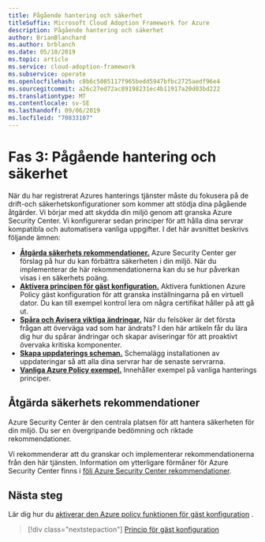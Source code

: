 ```yaml
---
title: Pågående hantering och säkerhet
titleSuffix: Microsoft Cloud Adoption Framework for Azure
description: Pågående hantering och säkerhet
author: BrianBlanchard
ms.author: brblanch
ms.date: 05/10/2019
ms.topic: article
ms.service: cloud-adoption-framework
ms.subservice: operate
ms.openlocfilehash: c8b6c5085117f965bedd5947bfbc2725aedf96e4
ms.sourcegitcommit: a26c27ed72ac89198231ec4b11917a20d03bd222
ms.translationtype: MT
ms.contentlocale: sv-SE
ms.lasthandoff: 09/06/2019
ms.locfileid: "70833107"
---
```

# <a name="phase-3-ongoing-management-and-security"></a>Fas 3: Pågående hantering och säkerhet

När du har registrerat Azures hanterings tjänster måste du fokusera på de drift-och säkerhetskonfigurationer som kommer att stödja dina pågående åtgärder. Vi börjar med att skydda din miljö genom att granska Azure Security Center. Vi konfigurerar sedan principer för att hålla dina servrar kompatibla och automatisera vanliga uppgifter. I det här avsnittet beskrivs följande ämnen:

- **[Åtgärda säkerhets rekommendationer.](#address-security-recommendations)** Azure Security Center ger förslag på hur du kan förbättra säkerheten i din miljö. När du implementerar de här rekommendationerna kan du se hur påverkan visas i en säkerhets poäng.
- **[Aktivera principen för gäst konfiguration.](./guest-configuration-policy.md)** Aktivera funktionen Azure Policy gäst konfiguration för att granska inställningarna på en virtuell dator. Du kan till exempel kontrol lera om några certifikat håller på att gå ut.
- **[Spåra och Avisera viktiga ändringar.](./enable-tracking-alerting.md)** När du felsöker är det första frågan att överväga vad som har ändrats? I den här artikeln får du lära dig hur du spårar ändringar och skapar aviseringar för att proaktivt övervaka kritiska komponenter.
- **[Skapa uppdaterings scheman.](./update-schedules.md)** Schemalägg installationen av uppdateringar så att alla dina servrar har de senaste servrarna.
- **[Vanliga Azure Policy exempel.](./common-policies.md)** Innehåller exempel på vanliga hanterings principer.

## <a name="address-security-recommendations"></a>Åtgärda säkerhets rekommendationer

Azure Security Center är den centrala platsen för att hantera säkerheten för din miljö. Du ser en övergripande bedömning och riktade rekommendationer.

Vi rekommenderar att du granskar och implementerar rekommendationerna från den här tjänsten. Information om ytterligare förmåner för Azure Security Center finns i [följ Azure Security Center rekommendationer](/azure/migrate/migrate-best-practices-security-management#best-practice-follow-azure-security-center-recommendations).

## <a name="next-steps"></a>Nästa steg

Lär dig hur du [aktiverar den Azure policy funktionen för gäst konfiguration](./guest-configuration-policy.md) .

> [!div class="nextstepaction"]
> [Princip för gäst konfiguration](./guest-configuration-policy.md)
